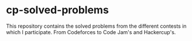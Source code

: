# cp-solved-problems
This repository contains the solved problems from the different contests in which I participate. From Codeforces to Code Jam's and Hackercup's.
